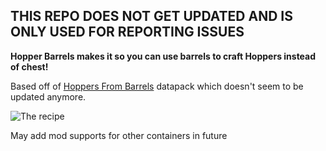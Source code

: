 ## THIS REPO DOES NOT GET UPDATED AND IS ONLY USED FOR REPORTING ISSUES

**Hopper Barrels makes it so you can use barrels to craft Hoppers instead of chest!**

Based off of [Hoppers From Barrels](https://modrinth.com/datapack/hoppers-from-barrels) datapack which doesn't seem to be updated anymore. 

![The recipe](https://cdn.modrinth.com/data/cached_images/89c7b786e08dda715e636b89cac09aa0bc204c92.png)


May add mod supports for other containers in future
